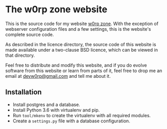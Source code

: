 The w0rp zone website
=====================

This is the source code for my website [w0rp zone](https://w0rp.com). With the
exception of webserver configuration files and a few settings, this is the
website's complete source code.

As described in the licence directory, the source code of this website is made
available under a two-clause BSD licence, which can be viewed in that directory.

Feel free to distribute and modify this website, and if you do evolve software
from this website or learn from parts of it, feel free to drop me an email at
devw0rp@gmail.com and tell me about it.

Installation
------------

* Install postgres and a database.
* Install Python 3.6 with virtualenv and pip.
* Run `tool/mkenv` to create the virtualenv with all required modules.
* Create a `settings.py` file with a database configuration.
